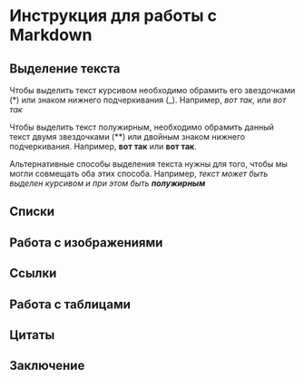 # Инструкция для работы с Markdown

## Выделение текста
Чтобы выделить текст курсивом необходимо обрамить его звездочками (*) или знаком нижнего подчеркивания (_). Например, *вот так*, или _вот так_ 

Чтобы выделить текст полужирным, необходимо обрамить данный текст двумя звездочками (**) или двойным знаком нижнего подчеркивания. Например, **вот так** или __вот так__.

Альтернативные способы выделения текста нужны для того, чтобы мы могли совмещать оба этих способа. Например, _текст может быть выделен курсивом и при этом быть **полужирным**_

## Списки

## Работа с изображениями

## Ссылки 

## Работа с таблицами

## Цитаты

## Заключение